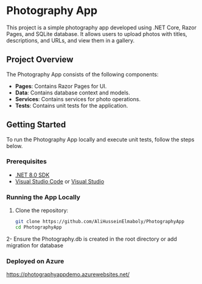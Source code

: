 # Photography App

This project is a simple photography app developed using .NET Core, Razor Pages, and SQLite database. It allows users to upload photos with titles, descriptions, and URLs, and view them in a gallery.

## Project Overview

The Photography App consists of the following components:

- **Pages**: Contains Razor Pages for UI.
- **Data**: Contains database context and models.
- **Services**: Contains services for photo operations.
- **Tests**: Contains unit tests for the application.

## Getting Started

To run the Photography App locally and execute unit tests, follow the steps below.

### Prerequisites

- [.NET 8.0 SDK](https://dotnet.microsoft.com/download/dotnet/8.0)
- [Visual Studio Code](https://code.visualstudio.com/) or [Visual Studio](https://visualstudio.microsoft.com/)

### Running the App Locally

1. Clone the repository:

   ```bash
   git clone https://github.com/AliHusseinElmaboly/PhotographyApp
   cd PhotographyApp
2- Ensure the Photography.db is created in the root directory or add migration for database

### Deployed on Azure
https://photographyappdemo.azurewebsites.net/
